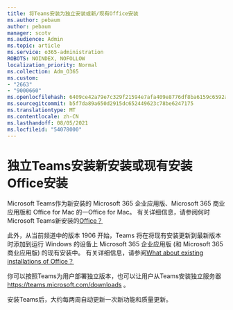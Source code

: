 ```yaml
---
title: 将Teams安装为独立安装或新/现有Office安装
ms.author: pebaum
author: pebaum
manager: scotv
ms.audience: Admin
ms.topic: article
ms.service: o365-administration
ROBOTS: NOINDEX, NOFOLLOW
localization_priority: Normal
ms.collection: Adm_O365
ms.custom:
- "2663"
- "9000660"
ms.openlocfilehash: 6409ce42a79e7c329f21594e7afa409e8776df8ba6159c6592a4be2bfa648261
ms.sourcegitcommit: b5f7da89a650d2915dc652449623c78be6247175
ms.translationtype: MT
ms.contentlocale: zh-CN
ms.lasthandoff: 08/05/2021
ms.locfileid: "54078000"
---
```

# <a name="installing-teams-as-standalone-or-with-new-or-existing-office-installations"></a>独立Teams安装新安装或现有安装Office安装

Microsoft Teams作为新安装的 Microsoft 365 企业应用版、Microsoft 365 商业应用版和 Office for Mac 的一Office for Mac。 有关详细信息，请参阅何时Microsoft Teams新安装的[Office？](https://docs.microsoft.com/deployoffice/teams-install#when-will-microsoft-teams-start-being-included-with-new-installations-of-microsoft-365-apps)

此外，从当前频道中的版本 1906 开始，Teams 将在将现有安装更新到最新版本时添加到运行 Windows 的设备上 Microsoft 365 企业应用版 (和 Microsoft 365 商业应用版) 的现有安装中。 有关详细信息，请参阅[What about existing installations of Office？](https://docs.microsoft.com/deployoffice/teams-install#what-about-existing-installations-of-microsoft-365-apps)

你可以按照Teams为用户部署独立版本，也可以让用户从[](https://docs.microsoft.com/MicrosoftTeams/msi-deployment)Teams安装独立服务器 https://teams.microsoft.com/downloads 。

安装Teams后，大约每两周自动更新一次[](https://docs.microsoft.com/deployoffice/teams-install#feature-and-quality-updates-for-microsoft-teams)新功能和质量更新。 

